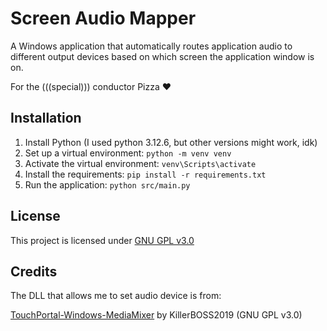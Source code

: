 # Screen Audio Mapper

A Windows application that automatically routes application audio to different output devices based on which screen the application window is on.

For the (((special))) conductor Pizza ❤️

## Installation

1. Install Python (I used python 3.12.6, but other versions might work, idk)
2. Set up a virtual environment: `python -m venv venv`
3. Activate the virtual environment: `venv\Scripts\activate`
4. Install the requirements: `pip install -r requirements.txt`
5. Run the application: `python src/main.py`

## License

This project is licensed under [GNU GPL v3.0](LICENSE)

## Credits

The DLL that allows me to set audio device is from:

[TouchPortal-Windows-MediaMixer](https://github.com/KillerBOSS2019/TouchPortal-Windows-MediaMixer) by KillerBOSS2019 (GNU GPL v3.0)

